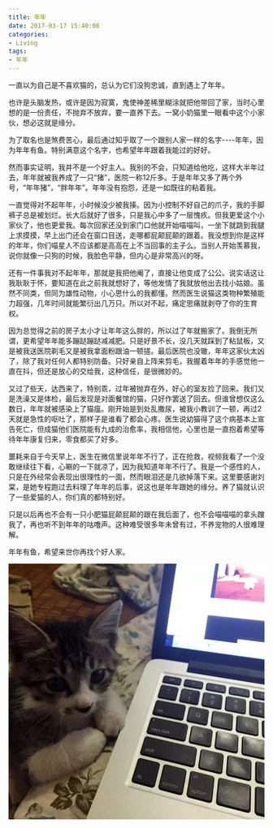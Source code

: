 ```yaml
---
title: 年年
date: 2017-03-17 15:40:08
categories:
- Living
tags:
- 年年
---
```


一直以为自己是不喜欢猫的，总认为它们没狗忠诚，直到遇上了年年。

也许是头脑发热，或许是因为寂寞，鬼使神差稀里糊涂就把他带回了家，当时心里想的是一份责任，不抛弃不放弃，要一直养下去。一窝小奶猫里一眼看中这个小家伙，想必这就是缘分。

为了取名也是煞费苦心，最后通过知乎取了一个跟别人家一样的名字----年年，因为年年有鱼。特别满意这个名字，也希望年年跟着我能过的好好。
<!-- more -->
然而事实证明，我并不是一个好主人。我别的不会，只知道给他吃，这样大半年过去，年年就被我养成了一只“猪”，医院一称12斤多。于是年年又多了两个外号，“年年猪”，“胖年年”。年年没有抱怨，还是一如既往的粘着我。

一直觉得对不起年年，小时候没少被我揍。因为小控制不好自己的爪子，我的手脚裤子总是被划烂。长大后就好了很多，只是我心中多了一层愧疚。但我更爱这个小家伙了，他也更爱我。每次回家还没到家门口他就开始喵喵叫，一坐下就跳到我腿上求摸摸，早上出门还会在窗口目送，走哪都屁颠屁颠的跟着。我没想到你是这样的年年，你们喵星人不应该都是高高在上不当回事的主子么。当别人开始羡慕我，说你就像一只狗的时候，我脸色平静，但内心是非常高兴的呀。

还有一件事我对不起年年，那就是我把他阉了，直接让他变成了公公。说实话这让我耿耿于怀，要知道在此之前我就想好了，等他发情了我就放他出去找小姑娘。虽然不同类，但同为雄性动物，小心思什么的我都懂。然而医生说猫这类物种繁殖能力超强，几年时间就能繁衍出几万只。所以对不起，痛定思痛就剥夺了你的生育权。

因为总觉得之前的房子太小才让年年这么胖的，所以过了年就搬家了。我倒无所谓，更希望年年能多蹦跶蹦跶减减肥。只是好景不长，没几天就踩到了粘鼠板，又是被我送医院剃毛又是被我拿面粉跟油一顿搓。最后医院也没辙，年年这家伙太凶了，除了我对任何人都特别防备。只好亲自上阵来剪毛，我握着年年的手感觉他一直在抖，但还是放心的交给我，这种信任，是很微妙的。

又过了些天，达西来了，特别乖，过年被抛弃在外，好心的室友捡了回来。我们又是洗澡又是体检，最后发现是对面餐馆的猫，只好作罢送了回去。但谁曾想仅这么数日，年年就被感染上了猫瘟。刚开始是到处乱撒尿，被我小教训了一顿，再过2天就是急性的呕吐了，那样子是谁看了都会心疼。医生说幼猫得了这个病基本上宣告死亡，但成猫他们医院能有九成的治愈率，我相信他，心里也是一直抱着希望等待年年康复归来，零食都买了好多。

噩耗来自于今天早上，医生在微信里说年年不行了，正在抢救，视频我看了一个没敢继续往下看，心唰的一下就凉了，因为我知道年年不行了。我是一个感性的人，只是在外经常会表现出很理性的一面，然而眼泪还是几欲掉落下来。这里要感谢刘棠，是她专程跑过去料理了年年的后事，说这也是年年跟她的缘分。养了猫就认识了一些爱猫的人，你们真的都特别好。

只是以后再也不会有一只小肥猫屁颠屁颠的跟在我后面了，也不会喵喵喵的拿头蹭我了，再也听不到年年的咕噜声。这种难受很多年未曾有过，不养宠物的人很难理解。

年年有鱼，希望来世你再找个好人家。

![img](niannian/niannian.jpeg)